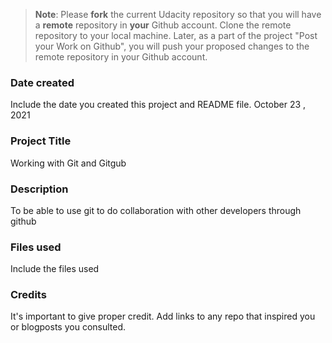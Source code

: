 >**Note**: Please **fork** the current Udacity repository so that you will have a **remote** repository in **your** Github account. Clone the remote repository to your local machine. Later, as a part of the project "Post your Work on Github", you will push your proposed changes to the remote repository in your Github account.

### Date created
Include the date you created this project and README file.
October 23 , 2021

### Project Title
Working with Git and Gitgub

### Description
To be able to use git to do collaboration with other developers through github

### Files used
Include the files used

### Credits
It's important to give proper credit. Add links to any repo that inspired you or blogposts you consulted.

